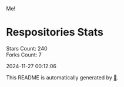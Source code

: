 Me!

# Respositories Stats
Stars Count: 240  
Forks Count: 7

2024-11-27 00:12:06  

This README is automatically generated by [🐰](https://github.com/rnitta/rnitta).
